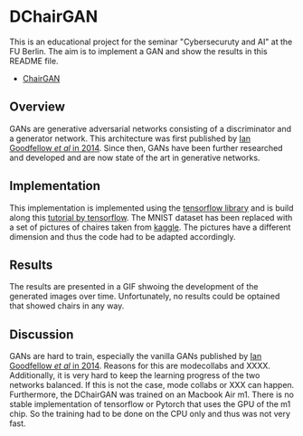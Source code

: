 # DChairGAN

This is an educational project for the seminar "Cybersecuruty and AI" at the FU Berlin. The aim is to implement a GAN
and show the results in this README file.

- [ChairGAN](#chairgan)



## Overview

GANs are generative adversarial networks consisting of a discriminator and a generator network. This architecture was first
published by [Ian Goodfellow *et al* in 2014]( https://proceedings.neurips.cc/paper/2014/file/5ca3e9b122f61f8f06494c97b1afccf3-Paper.pdf).
Since then, GANs have been further researched and developed and are now state of the art in generative networks.
## Implementation
This implementation is implemented using the [tensorflow library](https://www.tensorflow.org) and is build along this
[tutorial by tensorflow](https://www.tensorflow.org/tutorials/generative/dcga). The MNIST dataset has been replaced with a
set of pictures of chaires taken from [kaggle](https://www.kaggle.com/arminajdehnia/antic-chairs). The pictures have a different
dimension and thus the code had to be adapted accordingly. 
## Results
The results are presented in a GIF shwoing the development of the generated images over time. Unfortunately, no results could be optained 
that showed chairs in any way.
## Discussion
GANs are hard to train, especially the vanilla GANs published by [Ian Goodfellow *et al* in 2014]( https://proceedings.neurips.cc/paper/2014/file/5ca3e9b122f61f8f06494c97b1afccf3-Paper.pdf). Reasons for this are modecollabs and XXXX. Additionally, it is very hard 
to keep the learning progress of the two networks balanced. If this is not the case, mode collabs or XXX can happen.
Furthermore, the DChairGAN was trained on an Macbook Air m1. There is no stable implementation of tensorflow or Pytorch
that uses the GPU of the m1 chip. So the training had to be done on the CPU only and thus was not very fast. 